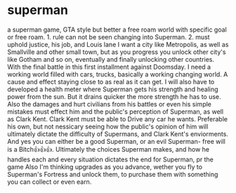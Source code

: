 # superman
a superman game, GTA style but better a free roam world with specific goal or free roam. 1. rule can not be seen changing into Superman. 2. must uphold justice, his job, and Louis lane
I want a city like Metropolis, as well as Smallville and other small town, but as you progress you unlock other city's like Gotham and so on, eventually and finally unlocking other countries. With the final battle in this first installment against Doomsday.
I need a working world filled with cars, trucks, basically a working changing world. A cause and effect staying close to as real as it can get.
I will also have to developed a health meter where Superman gets his strength and healing power from the sun. But it drains quicker the more strength he has to use.
Also the damages and hurt civilians from his battles or even his simple mistakes must effect him and the public's perception of Superman, as well as Clark Kent.
Clark Kent must be able to Drive any car he wants. Preferable his own, but not nessicary seeing how the public's opinion of him will ultimately dictate the difficulty of Supermans, and Clark Kent's enviorments.
And yes you can either be a good Superman, or an evil Superman- free will is a Bitch👍👍👍.
Ultimately the choices Superman makes, and how he handles each and every situation dictates the end for Superman, pr the game
Also I'm thinking upgrades as you advance, wether you fly to Superman's Fortress and unlock them, to purchase them with something you can collect or even earn.
